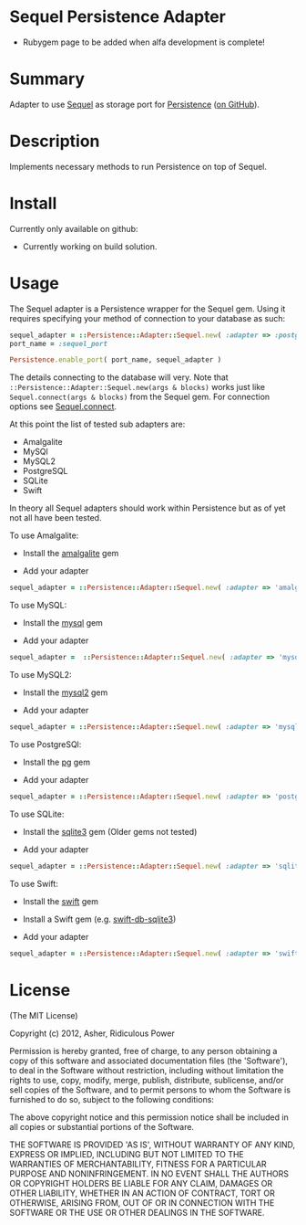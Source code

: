 # Sequel Persistence Adapter #

* Rubygem page to be added when alfa development is complete!

# Summary #


Adapter to use <a href="http://sequel.rubyforge.org">Sequel</a> as storage port for <a href="https://rubygems.org/gems/persistence">Persistence</a> (<a href="https://github.com/RidiculousPower/persistence">on GitHub</a>).

# Description #

Implements necessary methods to run Persistence on top of Sequel.

# Install #

Currently only available on github:

* Currently working on build solution.

# Usage #

The Sequel adapter is a Persistence wrapper for the Sequel gem. Using it requires specifying your method of connection to your database as such:

```ruby
sequel_adapter = ::Persistence::Adapter::Sequel.new( :adapter => :postgres, :database => :your_database_name )
port_name = :sequel_port

Persistence.enable_port( port_name, sequel_adapter )
```

The details connecting to the database will very. Note that `::Persistence::Adapter::Sequel.new(args & blocks)` works just like `Sequel.connect(args & blocks)` from the Sequel gem. For connection options see <a href="http://sequel.rubyforge.org/rdoc/files/doc/opening_databases_rdoc.html">Sequel.connect</a>.

At this point the list of tested sub adapters are:

* Amalgalite
* MySQl
* MySQL2
* PostgreSQL
* SQLite
* Swift

In theory all Sequel adapters should work within Persistence but as of yet not all have been tested.

To use Amalgalite:

* Install the <a href="https://rubygems.org/gems/amalgalite">amalgalite</a> gem

* Add your adapter
```ruby 
sequel_adapter = ::Persistence::Adapter::Sequel.new( :adapter => 'amalgalite', :database => 'your_database_file') 
```

To use MySQL:

* Install the <a href="https://rubygems.org/gems/mysql">mysql</a> gem

* Add your adapter
```ruby 
sequel_adapter =  ::Persistence::Adapter::Sequel.new( :adapter => 'mysql', :database => 'your_database', :user => 'your_user' )
```

To use MySQL2:

* Install the <a href="https://rubygems.org/gems/mysql2">mysql2</a> gem

* Add your adapter
```ruby 
sequel_adapter = ::Persistence::Adapter::Sequel.new( :adapter => 'mysql2', :database => 'your_database', :user => 'your_user')
```

To use PostgreSQl:

* Install the <a href="https://rubygems.org/gems/pg">pg</a> gem

* Add your adapter
```ruby 
sequel_adapter = ::Persistence::Adapter::Sequel.new( :adapter => 'postgres', :database => 'your_database', :user => 'your_user' )
```

To use SQLite:

* Install the <a href="https://rubygems.org/gems/sqlite3">sqlite3</a> gem (Older gems not tested)

* Add your adapter
```ruby 
sequel_adapter = ::Persistence::Adapter::Sequel.new( :adapter => 'sqlite', :database => 'your_database_file')
```

To use Swift:

* Install the <a href="https://rubygems.org/gems/swift">swift</a> gem

* Install a Swift gem (e.g. <a href="https://rubygems.org/gems/swift-db-sqlite3">swift-db-sqlite3</a>)

* Add your adapter
```ruby 
sequel_adapter = ::Persistence::Adapter::Sequel.new( :adapter => 'swift', :db_type => 'your_database_type', :database => 'your_database')
```

# License #

  (The MIT License)

  Copyright (c) 2012, Asher, Ridiculous Power

  Permission is hereby granted, free of charge, to any person obtaining
  a copy of this software and associated documentation files (the
  'Software'), to deal in the Software without restriction, including
  without limitation the rights to use, copy, modify, merge, publish,
  distribute, sublicense, and/or sell copies of the Software, and to
  permit persons to whom the Software is furnished to do so, subject to
  the following conditions:

  The above copyright notice and this permission notice shall be
  included in all copies or substantial portions of the Software.

  THE SOFTWARE IS PROVIDED 'AS IS', WITHOUT WARRANTY OF ANY KIND,
  EXPRESS OR IMPLIED, INCLUDING BUT NOT LIMITED TO THE WARRANTIES OF
  MERCHANTABILITY, FITNESS FOR A PARTICULAR PURPOSE AND NONINFRINGEMENT.
  IN NO EVENT SHALL THE AUTHORS OR COPYRIGHT HOLDERS BE LIABLE FOR ANY
  CLAIM, DAMAGES OR OTHER LIABILITY, WHETHER IN AN ACTION OF CONTRACT,
  TORT OR OTHERWISE, ARISING FROM, OUT OF OR IN CONNECTION WITH THE
  SOFTWARE OR THE USE OR OTHER DEALINGS IN THE SOFTWARE.
